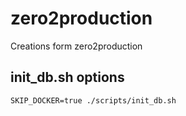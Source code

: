 # zero2production
Creations form zero2production


## init_db.sh options
```SKIP_DOCKER=true ./scripts/init_db.sh```

